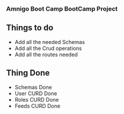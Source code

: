 ### Amnigo Boot Camp BootCamp Project

## Things to do

- Add all the needed Schemas
- Add all the Crud operations
- Add all the routes needed

## Thing Done

- Schemas Done
- User CURD Done
- Roles CURD Done
- Feeds CURD Done
